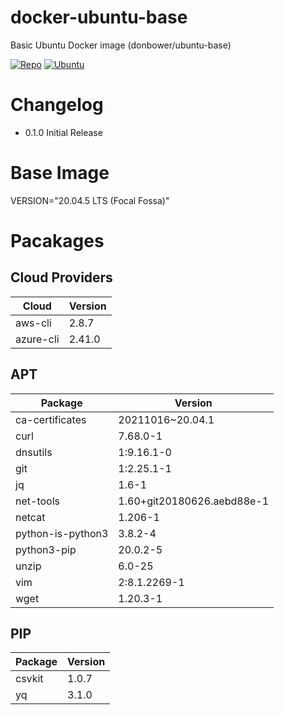 # docker-ubuntu-base
Basic Ubuntu Docker image (donbower/ubuntu-base)

[![Repo](https://img.shields.io/static/v1?style=for-the-badge&logo=docker&logoColor=white&label=tag&message=0.1.0&color=blue)](https://github.com/DonBower/docker-ubuntu-base)
[![Ubuntu](https://img.shields.io/static/v1?style=for-the-badge&logo=ubuntu&logoColor=white&label=ubuntu&message=20.04_LTS&color=blue)](https://ubuntu.com/download/server)

# Changelog
- 0.1.0 Initial Release

# Base Image
VERSION="20.04.5 LTS (Focal Fossa)"

# Pacakages
## Cloud Providers
| Cloud       | Version  |
| ----------- | -------- |
|aws-cli|2.8.7|
|azure-cli|2.41.0|

## APT
| Package     | Version  |
| ----------- | -------- |
|ca-certificates|20211016~20.04.1|
|curl|7.68.0-1|
|dnsutils|1:9.16.1-0|
|git|1:2.25.1-1|
|jq|1.6-1|
|net-tools|1.60+git20180626.aebd88e-1|
|netcat|1.206-1|
|python-is-python3|3.8.2-4|
|python3-pip|20.0.2-5|
|unzip|6.0-25|
|vim|2:8.1.2269-1|
|wget|1.20.3-1|


## PIP
| Package     | Version  |
| ----------- | -------- |
|csvkit|1.0.7|
|yq|3.1.0|
